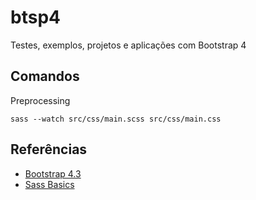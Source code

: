 # btsp4
Testes, exemplos, projetos e aplicações com Bootstrap 4

## Comandos

Preprocessing
```
sass --watch src/css/main.scss src/css/main.css
```

## Referências

* [Bootstrap 4.3](https://getbootstrap.com/docs/4.3/)
* [Sass Basics ](https://sass-lang.com/guide)